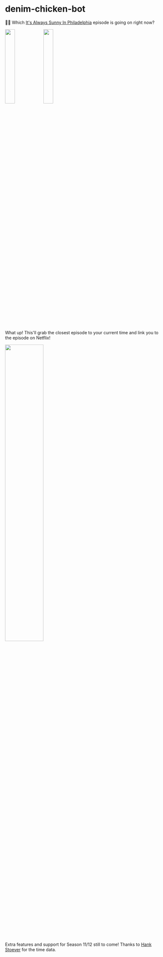 # denim-chicken-bot
👖🍗 Which [It's Always Sunny In Philadelphia](https://en.wikipedia.org/wiki/It%27s_Always_Sunny_in_Philadelphia#Episodes) episode is going on right now?

<img src="http://i.imgur.com/5iZwYVi.png" width="25%"><img src="http://i.imgur.com/HvsXPPN.png" width="25%">

What up!
This'll grab the closest episode to your current time and link you to the episode on Netflix!

<img src="http://i.imgur.com/CxWGe6v.jpg" width="50%">

Extra features and support for Season 11/12 still to come!
Thanks to [Hank Stoever](http://sunny.hankstoever.com/) for the time data.

